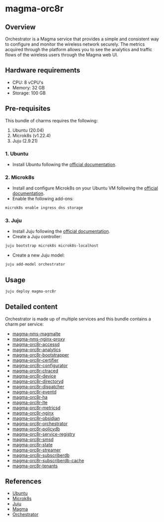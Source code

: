 # magma-orc8r

## Overview
Orchestrator is a Magma service that provides a simple and consistent way to 
configure and monitor the wireless network securely. The metrics acquired through the platform 
allows you to see the analytics and traffic flows of the wireless users through the Magma web UI.


## Hardware requirements
- CPU: 8 vCPU's
- Memory: 32 GB
- Storage: 100 GB

## Pre-requisites
This bundle of charms requires the following:
1. Ubuntu (20.04)
2. Microk8s (v1.22.4)
3. Juju (2.9.21)

### 1. Ubuntu
- Install Ubuntu following the [official documentation](https://releases.ubuntu.com/20.04/).

### 2. Microk8s
- Install and configure Microk8s on your Ubuntu VM following the 
[official documentation](https://microk8s.io/docs/getting-started).
- Enable the following add-ons:

```bash
microk8s enable ingress dns storage
```

### 3. Juju
- Install Juju following the [official documentation](https://juju.is/docs/olm/installing-juju).
- Create a Juju controller:

```bash
juju bootstrap microk8s microk8s-localhost
```

- Create a new Juju model:

```bash
juju add-model orchestrator
```

## Usage

```bash
juju deploy magma-orc8r
```

## Detailed content
Orchestrator is made up of multiple services and this bundle contains a charm per service:
- [magma-nms-magmalte](https://charmhub.io/magma-nms-magmalte)
- [magma-nms-nginx-proxy](https://charmhub.io/magma-nms-nginx-proxy)
- [magma-orc8r-accessd](https://charmhub.io/magma-orc8r-accessd)
- [magma-orc8r-analytics](https://charmhub.io/magma-orc8r-analytics)
- [magma-orc8r-bootstrapper](https://charmhub.io/magma-orc8r-bootstrapper)
- [magma-orc8r-certifier](https://charmhub.io/magma-orc8r-certifier)
- [magma-orc8r-configurator](https://charmhub.io/magma-orc8r-configurator)
- [magma-orc8r-ctraced](https://charmhub.io/magma-orc8r-ctraced)
- [magma-orc8r-device](https://charmhub.io/magma-orc8r-device)
- [magma-orc8r-directoryd](https://charmhub.io/magma-orc8r-directoryd)
- [magma-orc8r-dispatcher](https://charmhub.io/magma-orc8r-dispatcher)
- [magma-orc8r-eventd](https://charmhub.io/magma-orc8r-eventd)
- [magma-orc8r-ha](https://charmhub.io/magma-orc8r-ha)
- [magma-orc8r-lte](https://charmhub.io/magma-orc8r-lte)
- [magma-orc8r-metricsd](https://charmhub.io/magma-orc8r-metricsd)
- [magma-orc8r-nginx](https://charmhub.io/magma-orc8r-nginx)
- [magma-orc8r-obsidian](https://charmhub.io/magma-orc8r-obsidian)
- [magma-orc8r-orchestrator](https://charmhub.io/magma-orc8r-orchestrator)
- [magma-orc8r-policydb](https://charmhub.io/magma-orc8r-policydb)
- [magma-orc8r-service-registry](https://charmhub.io/magma-orc8r-service-registry)
- [magma-orc8r-smsd](https://charmhub.io/magma-orc8r-smsd)
- [magma-orc8r-state](https://charmhub.io/magma-orc8r-state)
- [magma-orc8r-streamer](https://charmhub.io/magma-orc8r-streamer)
- [magma-orc8r-subscriberdb](https://charmhub.io/magma-orc8r-subscriberdb)
- [magma-orc8r-subscriberdb-cache](https://charmhub.io/magma-orc8r-subscriberdb-cache)
- [magma-orc8r-tenants](https://charmhub.io/magma-orc8r-tenants)

## References
- [Ubuntu](https://ubuntu.com/)
- [Microk8s](https://microk8s.io/)
- [Juju](https://juju.is/docs)
- [Magma](https://docs.magmacore.org/docs/basics/introduction.html)
- [Orchestrator](https://docs.magmacore.org/docs/orc8r/architecture_overview)
